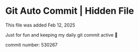 # Git Auto Commit | Hidden File

This file was added Feb 12, 2025

Just for fun and keeping my daily git commit active 🤪

commit number: 530267
